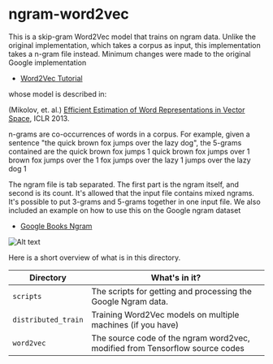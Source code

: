 # ngram-word2vec

This is a skip-gram Word2Vec model that trains on ngram data. Unlike the original implementation, 
which takes a corpus as input, this implementation takes a n-gram file instead. Minimum changes were
made to the original Google implementation

* [Word2Vec Tutorial](http://tensorflow.org/tutorials/word2vec)

whose model is described in:

(Mikolov, et. al.) [Efficient Estimation of Word Representations in Vector Space](http://arxiv.org/abs/1301.3781),
ICLR 2013.

n-grams are co-occurrences of words in a corpus. For example, given a sentence "the quick brown fox jumps over the lazy dog",
the 5-grams contained are
the quick brown fox jumps 1
quick brown fox jumps over  1
brown fox jumps over the  1
fox jumps over the lazy 1
jumps over the lazy dog 1

The ngram file is tab separated. The first part is the ngram itself, and second is its count. It's allowed that
the input file contains mixed ngrams. It's possible to put 3-grams and 5-grams together in one input file. We also
included an example on how to use this on the Google ngram dataset

* [Google Books Ngram](https://books.google.com/ngrams)

![Alt text](.git/ngram.JPG?raw=true "Google Ngram")

Here is a short overview of what is in this directory.

Directory | What's in it?
--- | ---
`scripts` | The scripts for getting and processing the Google Ngram data.
`distributed_train` | Training Word2Vec models on multiple machines (if you have)
`word2vec` | The source code of the ngram word2vec, modified from Tensorflow source codes
